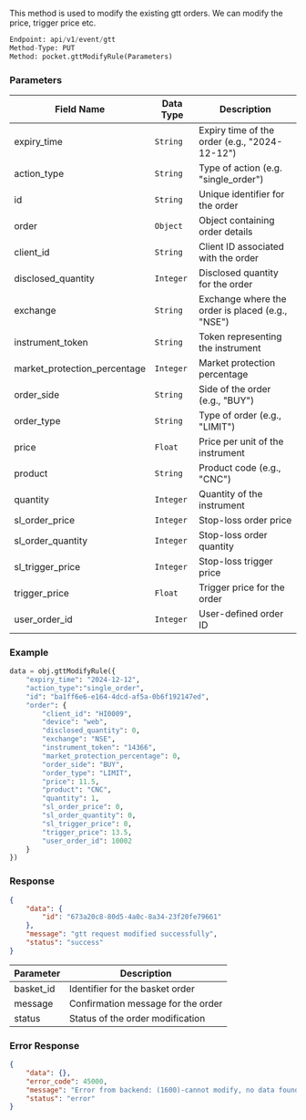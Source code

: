 <!-- ## Modify GTT Orders -->
This method is used to modify the existing gtt orders. We can modify the price, trigger price etc.

```python
Endpoint: api/v1/event/gtt
Method-Type: PUT
Method: pocket.gttModifyRule(Parameters)
```

### Parameters
| Field Name                | Data Type | Description                                  |
|---------------------------|-----------|----------------------------------------------|
| expiry_time               | `String`    | Expiry time of the order (e.g., "2024-12-12")|
| action_type               | `String`    | Type of action (e.g. "single_order")       |
| id                        | `String`    | Unique identifier for the order              |
| order                     | `Object`    | Object containing order details              |
| client_id           | `String`    | Client ID associated with the order          |
| disclosed_quantity | `Integer`   | Disclosed quantity for the order             |
| exchange           | `String`    | Exchange where the order is placed (e.g., "NSE")|
| instrument_token   | `String`    | Token representing the instrument            |
| market_protection_percentage | `Integer` | Market protection percentage            |
| order_side         | `String`    | Side of the order (e.g., "BUY")              |
| order_type         | `String`    | Type of order (e.g., "LIMIT")               |
| price              | `Float`     | Price per unit of the instrument            |
| product            | `String`    | Product code (e.g., "CNC")                  |
| quantity           | `Integer`   | Quantity of the instrument                   |
| sl_order_price     | `Integer`   | Stop-loss order price                        |
| sl_order_quantity  | `Integer`   | Stop-loss order quantity                     |
| sl_trigger_price   | `Integer`   | Stop-loss trigger price                      |
| trigger_price      | `Float`     | Trigger price for the order                  |
| user_order_id      | `Integer`   | User-defined order ID                        |



### Example
```python
data = obj.gttModifyRule({
    "expiry_time": "2024-12-12",
    "action_type":"single_order",
    "id": "ba1ff6e6-e164-4dcd-af5a-0b6f192147ed",
    "order": {
        "client_id": "HI0009",
        "device": "web",
        "disclosed_quantity": 0,
        "exchange": "NSE",
        "instrument_token": "14366",
        "market_protection_percentage": 0,
        "order_side": "BUY",
        "order_type": "LIMIT",
        "price": 11.5,
        "product": "CNC",
        "quantity": 1,
        "sl_order_price": 0,
        "sl_order_quantity": 0,
        "sl_trigger_price": 0,
        "trigger_price": 13.5,
        "user_order_id": 10002
    }
})

```


### Response
```json
{
    "data": {
        "id": "673a20c8-80d5-4a0c-8a34-23f20fe79661"
    },
    "message": "gtt request modified successfully",
    "status": "success"
}
```

| Parameter           | Description                          |
|---------------|--------------------------------------|
| basket_id     | Identifier for the basket order      |
| message       | Confirmation message for the order   |
| status        | Status of the order modification     |


### Error Response
```json
{
    "data": {},
    "error_code": 45000,
    "message": "Error from backend: (1600)-cannot modify, no data found with this id",
    "status": "error"
}
```